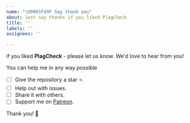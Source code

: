 ```yaml
---
name: "\U0001F49F Say thank you"
about: Just say thanks if you liked PlagCheck
title: ''
labels: ''
assignees: ''

---
```


if you liked **PlagCheck** - please let us know. We'd love to hear from you!

You can help me in any way possible

- [ ] Give the repository a star ⭐️.
- [ ] Help out with issues.
- [ ] Share it with others.
- [ ] Support me on [Patreon](https://www.patreon.com/bePatron?u=18082750).

Thank you! 💐
